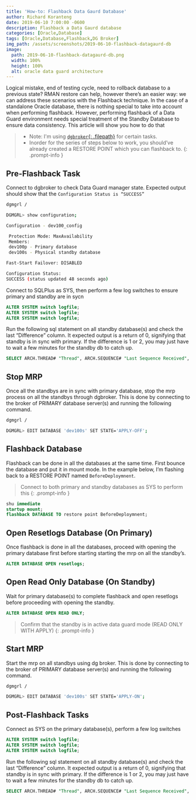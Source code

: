 ```yaml
---
title: 'How-to: Flashback Data Gaurd Database'
author: Richard Koranteng
date: 2019-06-10 7:00:00 -0600
description: Flashback a Data Gaurd database
categories: [Oracle,Database]
tags: [Oracle,Database,Flashback,DG Broker]
img_path: /assets/screenshots/2019-06-10-flashback-datagaurd-db
image:
  path: 2019-06-10-flashback-datagaurd-db.png
  width: 100%
  height: 100%
  alt: oracle data guard architecture
---
```


Logical mistake, end of testing cycle, need to rollback database to a previous state? RMAN restore can help, however there’s an easier way: we can address these scenarios with the Flashback technique. In the case of a standalone Oracle database, there is nothing special to take into account when performing flashback. However, performing flashback of a Data Guard environment needs special treatment of the Standby Database to ensure data consistency. This article will show you how to do that

> * Note: I'm using [`dgbroker`{: .filepath}](https://docs.oracle.com/en/database/oracle/oracle-database/19/dgbkr/oracle-data-guard-broker-concepts.html#GUID-723E5B73-A350-4B2E-AF3C-5EA4EFC83966) for certain tasks.
> * Inorder for the series of steps below to work, you should’ve already created a RESTORE POINT which you can flashback to.
{: .prompt-info }

## Pre-Flashback Task
Connect to dgbroker to check Data Guard manager state. Expected output should show that the `Configuration Status is “SUCCESS”`
```bash
dgmgrl /

DGMGRL> show configuration;

Configuration - dev100_config

 Protection Mode: MaxAvailability
 Members:
 dev100p - Primary database
 dev100s - Physical standby database

Fast-Start Failover: DISABLED

Configuration Status:
SUCCESS (status updated 48 seconds ago)
```

Connect to SQLPlus as SYS, then perform a few log switches to ensure primary and standby are in sycn
```sql
ALTER SYSTEM switch logfile;
ALTER SYSTEM switch logfile;
ALTER SYSTEM switch logfile;
```

Run the following sql statement on all standby database(s) and check the last “Difference” column. It expected output is a return of 0, signifying that standby is in sync with primary. If the difference is 1 or 2, you may just have to wait a few minutes for the standby db to catch up.
```sql
SELECT ARCH.THREAD# "Thread", ARCH.SEQUENCE# "Last Sequence Received", APPL.SEQUENCE# "Last Sequence Applied", (ARCH.SEQUENCE# - APPL.SEQUENCE#) "Difference" FROM (SELECT THREAD# ,SEQUENCE# FROM V$ARCHIVED_LOG WHERE (THREAD#,FIRST_TIME ) IN (SELECT THREAD#,MAX(FIRST_TIME) FROM V$ARCHIVED_LOG GROUP BY THREAD#)) ARCH,(SELECT THREAD# ,SEQUENCE# FROM V$LOG_HISTORY WHERE (THREAD#,FIRST_TIME ) IN (SELECT THREAD#,MAX(FIRST_TIME) FROM V$LOG_HISTORY GROUP BY THREAD#)) APPL WHERE ARCH.THREAD# = APPL.THREAD# ORDER BY 1;
```

## Stop MRP
Once all the standbys are in sync with primary database, stop the mrp process on all the standbys through dgbroker. This is done by connecting to the broker of PRIMARY database server(s) and running the following command.
```bash
dgmgrl /

DGMGRL> EDIT DATABASE 'dev100s' SET STATE='APPLY-OFF';
```

## Flashback Database
Flashback can be done in all the databases at the same time. First bounce the database and put it in mount mode. In the example below, I’m flashing back to a RESTORE POINT named `BeforeDeploymnent`.
> Connect to both primary and standby databases as SYS to perform this 
{: .prompt-info }

```sql
shu immediate
startup mount;
flashback DATABASE TO restore point BeforeDeploymnent;
```

## Open Resetlogs Database (On Primary)
Once flashback is done in all the databases, proceed with opening the primary database first before starting starting the mrp on all the standby’s.
```sql
ALTER DATABASE OPEN resetlogs;
```

## Open Read Only Database (On Standby)
Wait for primary database(s) to complete flashback and open resetlogs before proceeding with opening the standby.
```sql
ALTER DATABASE OPEN READ ONLY;
```
> Confirm that the standby is in active data guard mode (READ ONLY WITH APPLY)
{: .prompt-info }

## Start MRP
Start the mrp on all standbys using dg broker. This is done by connecting to the broker of PRIMARY database server(s) and running the following command.

```bash
dgmgrl /

DGMGRL> EDIT DATABASE 'dev100s' SET STATE='APPLY-ON';
```

## Post-Flashback Tasks
Connect as SYS on the primary database(s), perform a few log switches
```sql
ALTER SYSTEM switch logfile;
ALTER SYSTEM switch logfile;
ALTER SYSTEM switch logfile;
```

Run the following sql statement on all standby database(s) and check the last “Difference” column. It expected output is a return of 0, signifying that standby is in sync with primary. If the difference is 1 or 2, you may just have to wait a few minutes for the standby db to catch up.
```sql
SELECT ARCH.THREAD# "Thread", ARCH.SEQUENCE# "Last Sequence Received", APPL.SEQUENCE# "Last Sequence Applied", (ARCH.SEQUENCE# - APPL.SEQUENCE#) "Difference" FROM (SELECT THREAD# ,SEQUENCE# FROM V$ARCHIVED_LOG WHERE (THREAD#,FIRST_TIME ) IN (SELECT THREAD#,MAX(FIRST_TIME) FROM V$ARCHIVED_LOG GROUP BY THREAD#)) ARCH,(SELECT THREAD# ,SEQUENCE# FROM V$LOG_HISTORY WHERE (THREAD#,FIRST_TIME ) IN (SELECT THREAD#,MAX(FIRST_TIME) FROM V$LOG_HISTORY GROUP BY THREAD#)) APPL WHERE ARCH.THREAD# = APPL.THREAD# ORDER BY 1;
```
